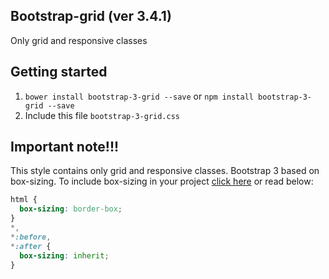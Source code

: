 ## Bootstrap-grid (ver 3.4.1)
Only grid and responsive classes

## Getting started
1. ```bower install bootstrap-3-grid --save``` or ```npm install bootstrap-3-grid --save```
2. Include this file ```bootstrap-3-grid.css```

## Important note!!!
This style contains only grid and responsive classes. Bootstrap 3 based on box-sizing. To include box-sizing in your project [click here](https://css-tricks.com/inheriting-box-sizing-probably-slightly-better-best-practice) or read below:

```css
html {
  box-sizing: border-box;
}
*,
*:before,
*:after {
  box-sizing: inherit;
}
```
